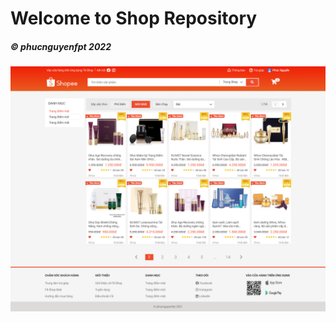 # Welcome to Shop Repository
##### © phucnguyenfpt 2022
![Project Web after learn HTML, CSS, Responsive](https://github.com/phucnguyenfpt/PhucNM-Shop/blob/main/screenshots/PhucnmShop.png)